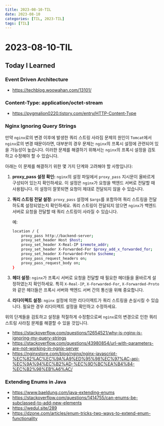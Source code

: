 ```yaml
---
title: 2023-08-10-TIL
date: 2023-08-10
categories: [TIL, 2023-TIL]
tags: [TIL]
---
```


# 2023-08-10-TIL

## Today I Learned

### Event Driven Architecture

- https://techblog.woowahan.com/13101/

### Content-Type: application/octet-stream

- https://pygmalion0220.tistory.com/entry/HTTP-Content-Type


### Nginx Ignoring Query Strings

만약 `nginx`로의 변경 이후에 발생한 쿼리 스트링 사라짐 문제의 원인이 `Tomcat`에서 `nginx`로의 변경 때문이라면, 대부분의 경우 문제는 `nginx`의 프록시 설정에 관련되어 있을 가능성이 높습니다. 이러한 문제를 해결하기 위해서는 `nginx`의 프록시 설정을 검토하고 수정해야 할 수 있습니다.

아래는 이 문제를 해결하기 위한 몇 가지 단계와 고려해야 할 사항입니다:

1. **proxy_pass 설정 확인:**
   `nginx`의 설정 파일에서 `proxy_pass` 지시문이 올바르게 구성되어 있는지 확인하세요. 이 설정은 `nginx`가 요청을 백엔드 서버로 전달할 때 사용됩니다. 이 설정이 잘못되면 요청이 제대로 전달되지 않을 수 있습니다.

2. **쿼리 스트링 전달 설정:**
   `proxy_pass` 설정에 `$args`를 포함하여 쿼리 스트링을 전달하도록 설정되었는지 확인하세요. 쿼리 스트링이 전달되지 않으면 `nginx`가 백엔드 서버로 요청을 전달할 때 쿼리 스트링이 사라질 수 있습니다.

   예:
   ```bash
   location / {
       proxy_pass http://backend-server;
       proxy_set_header Host $host;
       proxy_set_header X-Real-IP $remote_addr;
       proxy_set_header X-Forwarded-For $proxy_add_x_forwarded_for;
       proxy_set_header X-Forwarded-Proto $scheme;
       proxy_pass_request_headers on;
       proxy_pass_request_body on;
   }
   ```

3. **헤더 설정:**
   `nginx`가 프록시 서버로 요청을 전달할 때 필요한 헤더들을 올바르게 설정하였는지 확인하세요. 특히 `X-Real-IP`, `X-Forwarded-For`, `X-Forwarded-Proto`와 같은 헤더들은 프록시 서버와 백엔드 서버 간의 통신을 위해 중요합니다.

4. **리다이렉트 설정:**
   `nginx` 설정에 의한 리다이렉트가 쿼리 스트링을 손실시킬 수 있습니다. 필요한 경우 리다이렉트 설정을 확인하고 수정하세요.

위의 단계들을 검토하고 설정을 적절하게 수정함으로써 `nginx`로의 변경으로 인한 쿼리 스트링 사라짐 문제를 해결할 수 있을 것입니다.

- https://stackoverflow.com/questions/12654521/why-is-nginx-is-ignoring-my-query-strings
- https://stackoverflow.com/questions/43980854/url-with-parameters-are-not-working-in-ngnix-server
- https://nginxstore.com/blog/nginx/nginx-javascript-%EC%82%AC%EC%9A%A9%ED%95%98%EC%97%AC-api-%EC%9A%94%EC%B2%AD-%EC%9D%BC%EA%B4%84-%EC%B2%98%EB%A6%AC/

### Extending Enums in Java

- https://www.baeldung.com/java-extending-enums
- https://stackoverflow.com/questions/1414755/can-enums-be-subclassed-to-add-new-elements
- https://wedul.site/289
- https://dzone.com/articles/enum-tricks-two-ways-to-extend-enum-functionality